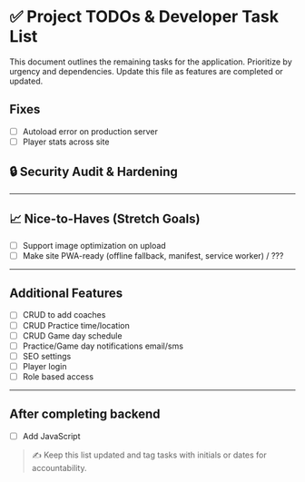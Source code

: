 # ✅ Project TODOs & Developer Task List

This document outlines the remaining tasks for the application. Prioritize by urgency and dependencies. Update this file as features are completed or updated.

## Fixes

- [ ] Autoload error on production server
- [ ] Player stats across site

## 🔒 Security Audit & Hardening

---

## 📈 Nice-to-Haves (Stretch Goals)

- [ ] Support image optimization on upload
- [ ] Make site PWA-ready (offline fallback, manifest, service worker) / ???

---

## Additional Features

- [ ] CRUD to add coaches
- [ ] CRUD Practice time/location
- [ ] CRUD Game day schedule
- [ ] Practice/Game day notifications email/sms
- [ ] SEO settings
- [ ] Player login
- [ ] Role based access

---

## After completing backend

- [ ] Add JavaScript

> ✍️ Keep this list updated and tag tasks with initials or dates for accountability.
